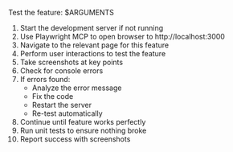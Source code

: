 Test the feature: $ARGUMENTS

1. Start the development server if not running
2. Use Playwright MCP to open browser to http://localhost:3000
3. Navigate to the relevant page for this feature
4. Perform user interactions to test the feature
5. Take screenshots at key points
6. Check for console errors
7. If errors found:
   - Analyze the error message
   - Fix the code
   - Restart the server
   - Re-test automatically
8. Continue until feature works perfectly
9. Run unit tests to ensure nothing broke
10. Report success with screenshots